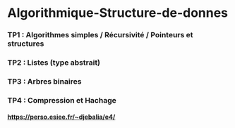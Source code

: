 # Algorithmique-Structure-de-donnes

### TP1 : Algorithmes simples / Récursivité / Pointeurs et structures
### TP2 : Listes (type abstrait)
### TP3 : Arbres binaires
### TP4 : Compression et Hachage

#### https://perso.esiee.fr/~djebalia/e4/
